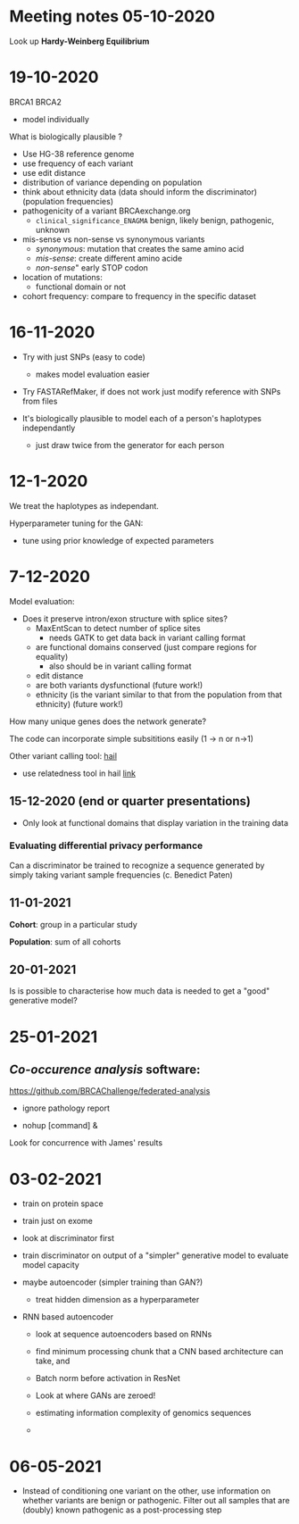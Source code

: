 # Meeting notes 05-10-2020

Look up **Hardy-Weinberg Equilibrium**


# 19-10-2020

BRCA1
BRCA2

- model individually 

What is biologically plausible ?

- Use HG-38 reference genome 
- use frequency of each variant 
- use edit distance  
- distribution of variance depending on population 
- think about ethnicity data (data should inform the discriminator) (population frequencies) 
- pathogenicity of a variant BRCAexchange.org
    - `clinical_significance_ENAGMA` benign, likely benign, pathogenic, unknown 
- mis-sense vs non-sense vs synonymous variants 
    - *synonymous*: mutation that creates the same amino acid 
    - *mis-sense*: create different amino acide
    - *non-sense*" early STOP codon
- location of mutations:
    - functional domain or not
- cohort frequency: compare to frequency in the specific dataset


# 16-11-2020


- Try with just SNPs (easy to code)
    - makes model evaluation easier 

- Try FASTARefMaker, if does not work just modify reference with SNPs from files

- It's biologically plausible to model each of a person's haplotypes independantly
    - just draw twice from the generator for each person

# 12-1-2020

We treat the haplotypes as independant.


Hyperparameter tuning for the GAN:
- tune using prior knowledge of expected parameters

# 7-12-2020

Model evaluation:

- Does it preserve intron/exon structure with splice sites?
    - MaxEntScan to detect number of splice sites
        - needs GATK to get data back in variant calling format
    - are functional domains conserved (just compare regions for equality)
        - also should be in variant calling format
    - edit distance 
    - are both variants dysfunctional (future work!)
    - ethnicity (is the variant similar to that from the population from that ethnicity) (future work!)

How many unique genes does the network generate?

The code can incorporate simple subsititions easily (1 -> n or n->1)

Other variant calling tool: [hail](https://hail.is/docs/0.2/genetics/hail.genetics.Call.html)
- use relatedness tool in hail [link](https://hail.is/docs/0.2/methods/relatedness.html)


## 15-12-2020 (end or quarter presentations)

- Only look at functional domains that display variation in the training data


### Evaluating differential privacy performance 

Can a discriminator be trained to recognize a sequence generated by simply
taking variant sample frequencies
(c. Benedict Paten)


## 11-01-2021

**Cohort**: group in a particular study
 
**Population**: sum of all cohorts 


## 20-01-2021

Is is possible to characterise how much data is needed to get a "good"
generative model?


# 25-01-2021

## *Co-occurence analysis* software:

https://github.com/BRCAChallenge/federated-analysis

- ignore pathology report

- nohup [command] &

Look for concurrence with James' results


# 03-02-2021

- train on protein space
- train just on exome


- look at discriminator first
- train discriminator on output of a "simpler" generative model to evaluate model capacity 

- maybe autoencoder (simpler training than GAN?)
    - treat hidden dimension as a hyperparameter

- RNN based autoencoder
    - look at sequence autoencoders based on RNNs 
    - find minimum processing chunk that a CNN based architecture can take, and 
    - Batch norm before activation in ResNet
    

    - Look at where GANs are zeroed!
    - estimating information complexity of genomics sequences
    - 

# 06-05-2021

- Instead of conditioning one variant on the other, use information on whether variants 
are benign or pathogenic. Filter out all samples that are (doubly) known pathogenic as a post-processing 
step 


